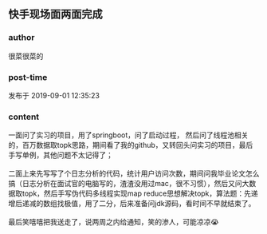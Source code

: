 ## 快手现场面两面完成
### author 
很菜很菜的
### post-time 

发布于  2019-09-01 12:35:23
### content 
<div class="post-topic-des nc-post-content">
 一面问了实习的项目，用了springboot，问了启动过程， 然后问了线程池相关的，百万数据取topk思路，期间看了我的github，又转回头问实习的项目，最后手写单例，其他问题不太记得了；
 <br/>
 <br/>
 二面上来先写写了个日志分析的代码，统计用户访问次数，期间问我毕业论文怎么搞（日志分析在面试官的电脑写的，渣渣没用过mac，很不习惯），然后又问大数据取topk，然后手写伪代码多线程实现map reduce思想解决topk，算法题：先递增后递减的数组找极值，用了二分，后来准备问jdk源码，看时间不早就结束了。
 <br/>
 <br/>
 最后笑嘻嘻把我送走了，说两周之内给通知，笑的渗人，可能凉凉😭
 <br/>
 <br/>
</div>
